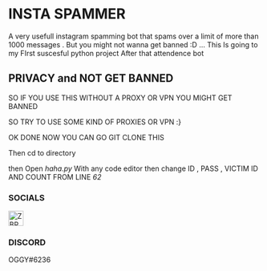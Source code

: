 
<h1> INSTA SPAMMER </h1>
<p> A very usefull instagram spamming bot that spams over a limit of more than 1000 messages . But you might not wanna get banned :D ... This Is going to my FIrst suscesful python project After that attendence bot</p>

<h2> PRIVACY and NOT GET BANNED </h2>

SO IF YOU USE THIS WITHOUT A PROXY OR VPN YOU MIGHT GET BANNED 

SO TRY TO USE SOME KIND OF PROXIES OR VPN  :}

OK DONE NOW YOU CAN  GO GIT CLONE THIS 

Then cd to directory

then Open *haha.py* With any code editor then change ID , PASS , VICTIM ID AND COUNT FROM LINE *62*

<h3> SOCIALS </h3>

<a href="instagram.com/klsiy" target="blank"><img align="centre" src="https://image.flaticon.com/icons/png/512/2111/2111463.png" alt="ZBRT" height="30" widht="40" /></a>

<h3> DISCORD </h3>
OGGY#6236
